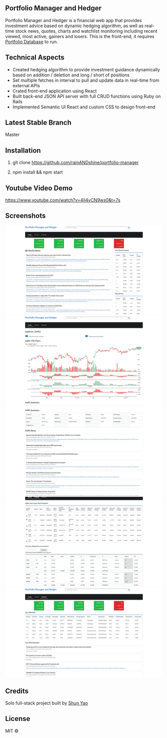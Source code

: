 ## Portfolio Manager and Hedger
Portfolio Manager and Hedger is a financial web app that provides investment advice based on dynamic hedging algorithm, as well as real-time stock news, quotes, charts and watchlist monitoring including recent viewed, most active, gainers and losers. This is the front-end, it requires [Portfolio Database](https://github.com/rainANDshine/portfolio-database) to run.

## Technical Aspects
+ Created hedging algorithm to provide investment guidance dynamically based on addition / deletion and long / short of positions
+ Set multiple fetches in interval to pull and update data in real-time from external APIs
+ Crated front-end application using React
+ Built back-end JSON API server with full CRUD functions using Ruby on Rails
+ Implemented Semantic UI React and custom CSS to design front-end

## Latest Stable Branch
Master

## Installation
1. git clone https://github.com/rainANDshine/portfolio-manager

2. npm install && npm start

## Youtube Video Demo
https://www.youtube.com/watch?v=4jI4vCN9ws0&t=7s

## Screenshots
<img src="1.png" alt="1">
<img src="2.png" alt="2">
<img src="3.png" alt="3">
<img src="4.png" alt="4">
<img src="5.png" alt="5">

## Credits
Solo full-stack project built by [Shun Yao](https://github.com/rainANDshine)

## License
MIT ©
